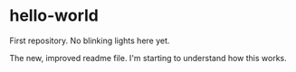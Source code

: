 # hello-world
First repository. No blinking lights here yet.

The new, improved readme file. I'm starting to understand how this works.
